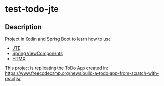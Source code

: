 # test-todo-jte

## Description

Project in Kotlin and Spring Boot to learn how to use:
- [JTE](https://jte.gg/)
- [Spring ViewComponents](https://github.com/tschuehly/spring-view-component)
- [HTMX](https://htmx.org/)

This project is replicating the ToDo App created in: https://www.freecodecamp.org/news/build-a-todo-app-from-scratch-with-reactjs/
